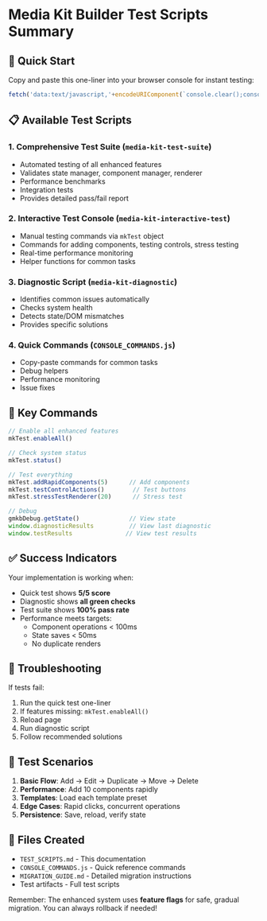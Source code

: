 # Media Kit Builder Test Scripts Summary

## 🚀 Quick Start

Copy and paste this one-liner into your browser console for instant testing:

```javascript
fetch('data:text/javascript,'+encodeURIComponent(`console.clear();console.log('%c🚀 Media Kit Quick Test','color:#0ea5e9;font-size:20px;font-weight:bold');const test=async()=>{const log=(m,c='#3b82f6')=>console.log(\`%c\${m}\`,\`color:\${c}\`);const ok=(m)=>log('✅ '+m,'#10b981');const err=(m)=>log('❌ '+m,'#ef4444');const features=window.mediaKitFeatures?.FEATURES;if(!features){err('Feature system not found');return}let score=0,total=5;if(window.enhancedStateManager){ok('Enhanced State Manager loaded');score++}else err('Enhanced State Manager missing');if(window.enhancedComponentManager){ok('Enhanced Component Manager loaded');score++}else err('Enhanced Component Manager missing');if(window.enhancedComponentRenderer){ok('Enhanced Component Renderer loaded');score++}else err('Enhanced Component Renderer missing');const sm=window.enhancedStateManager||window.stateManager;if(sm?.batchUpdate){ok('Batch updates available');score++}else err('Batch updates not available');if(sm?.setPendingAction){ok('Pending actions available');score++}else err('Pending actions not available');log(\`\\nScore: \${score}/\${total}\`,'#8b5cf6');if(score===total){log('\\n🎉 All enhanced features working!','#10b981');log('Run mkTest.help() for interactive testing','#3b82f6')}else{log('\\n⚠️ Some features missing','#f59e0b');log('Run this to enable all:','#3b82f6');log('Object.keys(mediaKitFeatures.FEATURES).forEach(f=>f.startsWith("USE_")&&mediaKitFeatures.toggleFeature(f,true))','#6b7280')}};test()`)).then(r=>r.text()).then(eval);
```

## 📋 Available Test Scripts

### 1. **Comprehensive Test Suite** (`media-kit-test-suite`)
- Automated testing of all enhanced features
- Validates state manager, component manager, renderer
- Performance benchmarks
- Integration tests
- Provides detailed pass/fail report

### 2. **Interactive Test Console** (`media-kit-interactive-test`)
- Manual testing commands via `mkTest` object
- Commands for adding components, testing controls, stress testing
- Real-time performance monitoring
- Helper functions for common tasks

### 3. **Diagnostic Script** (`media-kit-diagnostic`)
- Identifies common issues automatically
- Checks system health
- Detects state/DOM mismatches
- Provides specific solutions

### 4. **Quick Commands** (`CONSOLE_COMMANDS.js`)
- Copy-paste commands for common tasks
- Debug helpers
- Performance monitoring
- Issue fixes

## 🎯 Key Commands

```javascript
// Enable all enhanced features
mkTest.enableAll()

// Check system status
mkTest.status()

// Test everything
mkTest.addRapidComponents(5)      // Add components
mkTest.testControlActions()        // Test buttons
mkTest.stressTestRenderer(20)      // Stress test

// Debug
gmkbDebug.getState()              // View state
window.diagnosticResults          // View last diagnostic
window.testResults               // View test results
```

## ✅ Success Indicators

Your implementation is working when:
- Quick test shows **5/5 score**
- Diagnostic shows **all green checks**
- Test suite shows **100% pass rate**
- Performance meets targets:
  - Component operations < 100ms
  - State saves < 50ms
  - No duplicate renders

## 🐛 Troubleshooting

If tests fail:
1. Run the quick test one-liner
2. If features missing: `mkTest.enableAll()`
3. Reload page
4. Run diagnostic script
5. Follow recommended solutions

## 📝 Test Scenarios

1. **Basic Flow**: Add → Edit → Duplicate → Move → Delete
2. **Performance**: Add 10 components rapidly
3. **Templates**: Load each template preset
4. **Edge Cases**: Rapid clicks, concurrent operations
5. **Persistence**: Save, reload, verify state

## 🔗 Files Created

- `TEST_SCRIPTS.md` - This documentation
- `CONSOLE_COMMANDS.js` - Quick reference commands
- `MIGRATION_GUIDE.md` - Detailed migration instructions
- Test artifacts - Full test scripts

Remember: The enhanced system uses **feature flags** for safe, gradual migration. You can always rollback if needed!